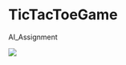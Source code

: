 # TicTacToeGame
AI_Assignment

![](https://github.com/ksheetal/Swiggy_Clone/blob/master/swiggytwo.jpg)
